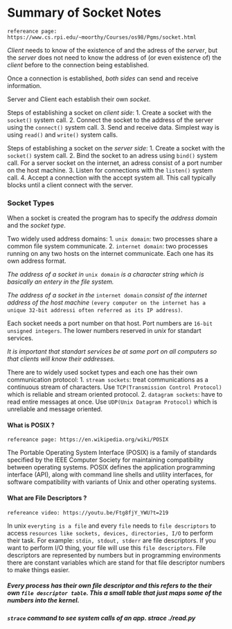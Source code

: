 # Summary of Socket Notes

`refereance page: https://www.cs.rpi.edu/~moorthy/Courses/os98/Pgms/socket.html`

*Client* needs to know of the existence of and the adress of the *server*, but the *server* does not need to know the address of (or even existence of) the *client* before to the connection being established.

Once a connection is established, *both sides* can send and receive information.

Server and Client each establish their own *socket*.

Steps of establishing a socket on *client side*:
    1. Create a socket with the `socket()` system call.
    2. Connect the socket to the address of the server using the `connect()` system call.
    3. Send and receive data. Simplest way is using `read()` and `write()` system calls.

Steps of establishing a socket on the *server side*:
    1. Create a socket with the `socket()` system call.
    2. Bind the socket to an adress using `bind()` system call. For a server socket on the internet, an adress consist of a port number on the host machine.
    3. Listen for connections with the `listen()` system call.
    4. Accept a connection with the accept system all. This call typically blocks until a client connect with the server.

### Socket Types

When a socket is created the program has to specify the *address domain* and the *socket type*.

Two widely used address domains:
    1. `unix domain`: two processes share a common file system communicate.
    2. `internet domain`: two processes running on any two hosts on the internet communicate.
Each one has its own address format.

*The address of a socket in* `unix domain` *is a character string which is basically an entery in the file system.*

*The address of a socket in the* `internet domain` *consist of the internet address of the host machine* `(every computer on the internet has a unique 32-bit addressi often referred as its IP address)`.

Each socket needs a port number on that host. Port numbers are `16-bit unsigned integers`. The lower numbers reserved in *unix* for standart services.

*It is important that standart services be at same port on all computers so that clients will know their addresses.*

There are to widely used socket types and each one has their own communication protocol:
    1. `stream sockets`: treat communications as a continuous stream of characters. Use `TCP(Transmission Control Protocol)` which is reliable and stream oriented protocol.
    2. `datagram sockets`: have to read entire messages at once. Use `UDP(Unix Datagram Protocol)` which is unreliable and message oriented.

#### What is POSIX ?

`refereance page: https://en.wikipedia.org/wiki/POSIX`

The Portable Operating System Interface (POSIX) is a family of standards specified by the IEEE Computer Society for maintaining compatibility between operating systems. POSIX defines the application programming interface (API), along with command line shells and utility interfaces, for software compatibility with variants of Unix and other operating systems.


#### What are File Descriptors ?

`refereance video: https://youtu.be/Ftg8fjY_YWU?t=219`

In unix `everyting is a file` and every `file` needs to `file descriptors` to access `resources like sockets, devices, directories, I/O` to perform their task. For example: `stdin, stdout, stderr` are file descriptors. If you want to perform I/O thing, your file will use this `file descriptors`. File descriptors are represented by numbers but in programming environments there are constant variables which are stand for that file descriptor numbers to make things easier.

##### Every process has their own file descriptor and this refers to the their own `file descriptor table`. This a small table that just maps some of the numbers into the kernel.

##### `strace` command to see system calls of an app. strace ./read.py



























